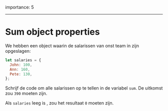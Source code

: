importance: 5

---

# Sum object properties

We hebben een object waarin de salarissen van onst team in zijn opgeslagen:

```js
let salaries = {
  John: 100,
  Ann: 160,
  Pete: 130,
};
```

Schrijf de code om alle salarissen op te tellen in de variabel `sum`. De uitkomst zou `390` moeten zijn.

Als `salaries` leeg is , zou het resultaat `0` moeten zijn.
